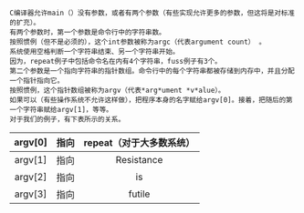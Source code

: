     C编译器允许main（）没有参数，或者有两个参数（有些实现允许更多的参数，但这将是对标准的扩充）。
    有两个参数时，第一个参数是命令行中的字符串数。
    按照惯例（但不是必须的），这个int参数被称为argc（代表argument count） 。
    系统使用空格判断一个字符串结束、另一个字符串开始。
    因为，repeat例子中包括命令名在内有4个字符串，fuss例子有3个。
    第二个参数是一个指向字符串的指针数组。命令行中的每个字符串都被存储到内存中，并且分配一个指针指向它。
    按照惯例，这个指针数组被称为argv（代表*arg*ument *v*alue）。
    如果可以（有些操作系统不允许这样做），把程序本身的名字赋给argv[0]。接着，把随后的第一个字符串赋给argv[1]，等等。
    对于我们的例子，有下表所示的关系。

  argv[0] | 指向 | repeat（对于大多数系统）
  :-: | :-: | :-:
  argv[1] | 指向 | Resistance
  argv[2] | 指向 | is
  argv[3] | 指向 | futile
